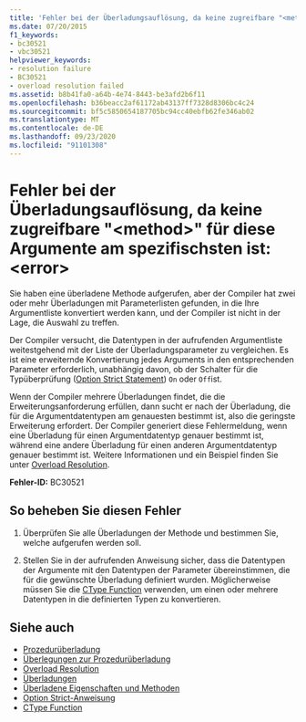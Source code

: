 ```yaml
---
title: 'Fehler bei der Überladungsauflösung, da keine zugreifbare "<method>" für diese Argumente am spezifischsten ist: <error>'
ms.date: 07/20/2015
f1_keywords:
- bc30521
- vbc30521
helpviewer_keywords:
- resolution failure
- BC30521
- overload resolution failed
ms.assetid: b8b41fa0-a64b-4e74-8443-be3afd2b6f11
ms.openlocfilehash: b36beacc2af61172ab43137ff7328d8306bc4c24
ms.sourcegitcommit: bf5c5850654187705bc94cc40ebfb62fe346ab02
ms.translationtype: MT
ms.contentlocale: de-DE
ms.lasthandoff: 09/23/2020
ms.locfileid: "91101308"
---
```

# <a name="overload-resolution-failed-because-no-accessible-method-is-most-specific-for-these-argumentserror"></a>Fehler bei der Überladungsauflösung, da keine zugreifbare "\<method>" für diese Argumente am spezifischsten ist: \<error>

Sie haben eine überladene Methode aufgerufen, aber der Compiler hat zwei oder mehr Überladungen mit Parameterlisten gefunden, in die Ihre Argumentliste konvertiert werden kann, und der Compiler ist nicht in der Lage, die Auswahl zu treffen.  
  
 Der Compiler versucht, die Datentypen in der aufrufenden Argumentliste weitestgehend mit der Liste der Überladungsparameter zu vergleichen. Es ist eine erweiternde Konvertierung jedes Arguments in den entsprechenden Parameter erforderlich, unabhängig davon, ob der Schalter für die Typüberprüfung ([Option Strict Statement](../language-reference/statements/option-strict-statement.md)) `On` oder `Off`ist.  
  
 Wenn der Compiler mehrere Überladungen findet, die die Erweiterungsanforderung erfüllen, dann sucht er nach der Überladung, die für die Argumentdatentypen am genauesten bestimmt ist, also die geringste Erweiterung erfordert. Der Compiler generiert diese Fehlermeldung, wenn eine Überladung für einen Argumentdatentyp genauer bestimmt ist, während eine andere Überladung für einen anderen Argumentdatentyp genauer bestimmt ist. Weitere Informationen und ein Beispiel finden Sie unter [Overload Resolution](../programming-guide/language-features/procedures/overload-resolution.md).  
  
 **Fehler-ID:** BC30521  
  
## <a name="to-correct-this-error"></a>So beheben Sie diesen Fehler  
  
1. Überprüfen Sie alle Überladungen der Methode und bestimmen Sie, welche aufgerufen werden soll.  
  
2. Stellen Sie in der aufrufenden Anweisung sicher, dass die Datentypen der Argumente mit den Datentypen der Parameter übereinstimmen, die für die gewünschte Überladung definiert wurden. Möglicherweise müssen Sie die [CType Function](../language-reference/functions/ctype-function.md) verwenden, um einen oder mehrere Datentypen in die definierten Typen zu konvertieren.  
  
## <a name="see-also"></a>Siehe auch

- [Prozedurüberladung](../programming-guide/language-features/procedures/procedure-overloading.md)
- [Überlegungen zur Prozedurüberladung](../programming-guide/language-features/procedures/considerations-in-overloading-procedures.md)
- [Overload Resolution](../programming-guide/language-features/procedures/overload-resolution.md)
- [Überladungen](../language-reference/modifiers/overloads.md)
- [Überladene Eigenschaften und Methoden](../programming-guide/language-features/objects-and-classes/overloaded-properties-and-methods.md)
- [Option Strict-Anweisung](../language-reference/statements/option-strict-statement.md)
- [CType Function](../language-reference/functions/ctype-function.md)
